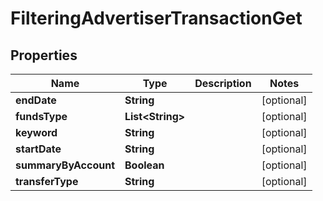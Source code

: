 # FilteringAdvertiserTransactionGet

## Properties
Name | Type | Description | Notes
------------ | ------------- | ------------- | -------------
**endDate** | **String** |  |  [optional]
**fundsType** | **List&lt;String&gt;** |  |  [optional]
**keyword** | **String** |  |  [optional]
**startDate** | **String** |  |  [optional]
**summaryByAccount** | **Boolean** |  |  [optional]
**transferType** | **String** |  |  [optional]
